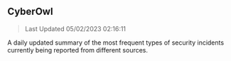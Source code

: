 ## CyberOwl 
> Last Updated 05/02/2023 02:16:11 


A daily updated summary of the most frequent types of security incidents currently being reported from different sources.

